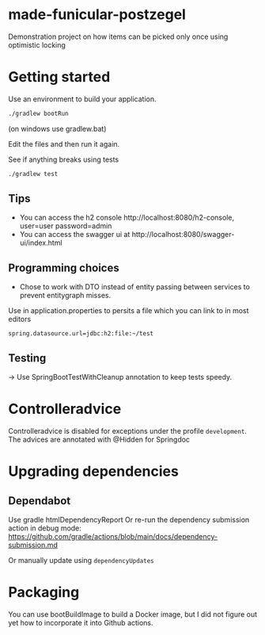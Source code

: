# made-funicular-postzegel
Demonstration project on how items can be picked only once using optimistic locking

# Getting started
Use an environment to build your application.
```bash
./gradlew bootRun
```
(on windows use gradlew.bat)

Edit the files and then run it again.

See if anything breaks using tests
```bash
./gradlew test
```

## Tips
- You can access the h2 console http://localhost:8080/h2-console, user=user password=admin
- You can access the swagger ui at http://localhost:8080/swagger-ui/index.html

## Programming choices
- Chose to work with DTO instead of entity passing between services to prevent entitygraph misses.

Use in application.properties to persits a file which you can link to in most editors
```
spring.datasource.url=jdbc:h2:file:~/test
```

## Testing
-> Use SpringBootTestWithCleanup annotation to keep tests speedy.

# Controlleradvice
Controlleradvice is disabled for exceptions under the profile `development`. The advices are annotated with @Hidden for Springdoc

# Upgrading dependencies
## Dependabot
Use gradle htmlDependencyReport
Or re-run the dependency submission action in debug mode:
https://github.com/gradle/actions/blob/main/docs/dependency-submission.md

Or manually update using `dependencyUpdates`

# Packaging
You can use bootBuildImage to build a Docker image, but I did not figure out yet how to incorporate it into Github actions.
